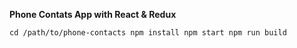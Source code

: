 **Phone Contats App with React & Redux**

`cd /path/to/phone-contacts
npm install
npm start
npm run build`